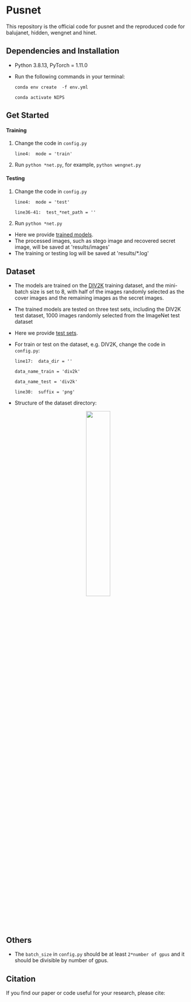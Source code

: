 # Pusnet
This repository is the official code for pusnet and the reproduced code for balujanet, hidden, wengnet and hinet.


## Dependencies and Installation
- Python 3.8.13, PyTorch = 1.11.0
- Run the following commands in your terminal:

  `conda env create  -f env.yml`

   `conda activate NIPS`


## Get Started
#### Training
1. Change the code in `config.py`

    `line4:  mode = 'train' ` 

2. Run `python *net.py`, for example, `python wengnet.py`

#### Testing
1. Change the code in `config.py`

    `line4:  mode = 'test' `
  
    `line36-41:  test_*net_path = '' `

2. Run `python *net.py`

- Here we provide [trained models](https://drive.google.com/drive/folders/1lM9ED7uzWYeznXSWKg4mgf7Xc7wjjm8Q?usp=sharing).
- The processed images, such as stego image and recovered secret image, will be saved at 'results/images'
- The training or testing log will be saved at 'results/*.log'


## Dataset
- The models are trained on the [DIV2K](https://opendatalab.com/DIV2K) training dataset, and the mini-batch size is set to 8, with half of the images randomly selected as the cover images and the remaining images as the secret images. 
- The trained models are tested on three test sets, including the DIV2K test dataset, 1000 images randomly selected from the ImageNet test dataset
- Here we provide [test sets](https://drive.google.com/file/d/1NYVWZXe0AjxdI5vuI2gF6_2hwoS1c4y7/view?usp=sharing).

- For train or test on the dataset,  e.g.  DIV2K, change the code in `config.py`:

    `line17:  data_dir = '' `
  
    `data_name_train = 'div2k'`
  
    `data_name_test = 'div2k'`
  
    `line30:  suffix = 'png' `

- Structure of the dataset directory:

<center>
  <img src=https://github.com/albblgb/pusnet/blob/main/utils/dataset_folder_structure.png width=36% />
</center>
 
    
## Others
- The `batch_size` in `config.py` should be at least `2*number of gpus` and it should be divisible by number of gpus.

## Citation
If you find our paper or code useful for your research, please cite:
```

```
